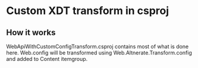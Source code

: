 # Custom XDT transform in csproj

## How it works

WebApiWithCustomConfigTransform.csproj contains most of what is done here.
Web.config will be transformed using Web.Altnerate.Transform.config and added to Content itemgroup.
